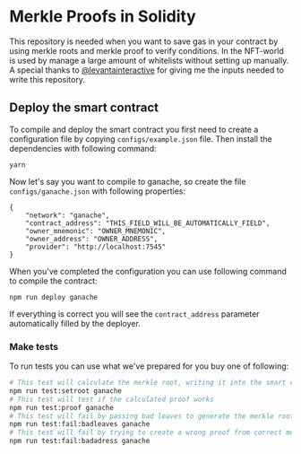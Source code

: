 # Merkle Proofs in Solidity

This repository is needed when you want to save gas in your contract by using merkle roots and merkle proof to verify conditions.
In the NFT-world is used by manage a large amount of whitelists without setting up manually.
A special thanks to [@levantainteractive](https://github.com/levantainteractive) for giving me the inputs needed to write this repository.

## Deploy the smart contract

To compile and deploy the smart contract you first need to create a configuration file by copying `configs/example.json` file.
Then install the dependencies with following command:
```
yarn
```

Now let's say you want to compile to ganache, so create the file `configs/ganache.json` with following properties:
```
{
    "network": "ganache",
    "contract_address": "THIS_FIELD_WILL_BE_AUTOMATICALLY_FIELD",
    "owner_mnemonic": "OWNER_MNEMONIC",
    "owner_address": "OWNER_ADDRESS",
    "provider": "http://localhost:7545"
}
```

When you've completed the configuration you can use following command to compile the contract:

```
npm run deploy ganache
```

If everything is correct you will see the `contract_address` parameter automatically filled by the deployer.

### Make tests

To run tests you can use what we've prepared for you buy one of following:

```bash
# This test will calculate the merkle root, writing it into the smart contract
npm run test:setroot ganache
# This test will test if the calculated proof works
npm run test:proof ganache
# This test will fail by passing bad leaves to generate the merkle root, for example if someone wants to add an address to the tree
npm run test:fail:badleaves ganache
# This test will fail by trying to create a wrong proof from correct merkle root
npm run test:fail:badadress ganache
```